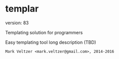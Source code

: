 templar
=======

version: 83

Templating solution for programmers

Easy templating tool long description (TBD)

	Mark Veltzer <mark.veltzer@gmail.com>, 2014-2016
